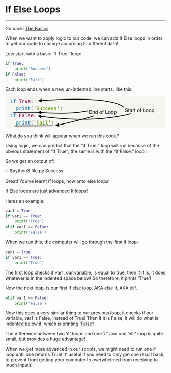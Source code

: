 # If Else Loops

---

Go back:    [The Basics](../The%20Basics%20f90e1521060e4f4da6383c736ae2e894.md) 

When we want to apply logic to our code, we can add If Else loops in order to get our code to change according to different data!

Lets start with a basic ‘if True:’ loop:

```python
if True:
	print('Success')
if False:
	print('Fail')
```

Each loop ends when a new un-indented line starts, like this:

![Untitled.png](If%20Else%20Loops%2002f36b36d5fe463c86c523586d7d0bfc/Untitled.png)

What do you think will appear when we run this code?

Using logic, we can predict that the “if True:” loop will run because of the obvious statement of “if True”; the same is with the “if False:” loop.

So we get an output of:

<aside>
💡 $python3 file.py
Success

</aside>

Great! You’ve learnt If loops, now onto else loops!

If Else loops are just advanced If loops!

Heres an example:

```python
var1 = True
if var1 == True:
	print('True')
elif var1 == False:
	print('False')
```

When we run this, the computer will go through the first if loop:

```python
var1 = True
if var1 == True:
	print('True')
```

The first loop checks if var1, our variable, is equal to true, then if it is, it does whatever is in the indented space below! So therefore, it prints ‘True’!

Now the next loop, is our first if else loop, AKA else if, AKA elif.

```python
elif var1 == False:
	print('False')
```

Now this does a very similar thing to our previous loop, it checks if our variable, var1 is False, instead of True! Then if it is False, it will do what is indented below it, which is printing ‘False’!

The difference between two ‘if’ loops and one ‘if’ and one ‘elif’ loop is quite small, but provides a huge advantage!

When we get more advanced in our scripts, we might need to run one if loop until one returns True! It’ useful if you need to only get one result back, to prevent from getting your computer to overwhelmed from receiving to much inputs!